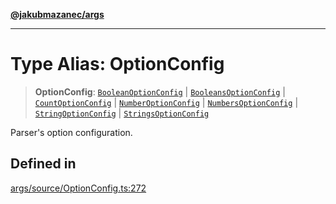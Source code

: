 [**@jakubmazanec/args**](../README.md)

---

# Type Alias: OptionConfig

> **OptionConfig**: [`BooleanOptionConfig`](BooleanOptionConfig.md) \|
> [`BooleansOptionConfig`](BooleansOptionConfig.md) \| [`CountOptionConfig`](CountOptionConfig.md)
> \| [`NumberOptionConfig`](NumberOptionConfig.md) \|
> [`NumbersOptionConfig`](NumbersOptionConfig.md) \| [`StringOptionConfig`](StringOptionConfig.md)
> \| [`StringsOptionConfig`](StringsOptionConfig.md)

Parser's option configuration.

## Defined in

[args/source/OptionConfig.ts:272](https://github.com/jakubmazanec/tools/blob/3e339f67fc5b5cd011c28acb315570a2f29efedc/packages/args/source/OptionConfig.ts#L272)
